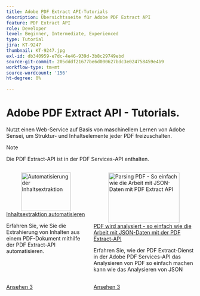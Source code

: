 ```yaml
---
title: Adobe PDF Extract API-Tutorials
description: Übersichtsseite für Adobe PDF Extract API
feature: PDF Extract API
role: Developer
level: Beginner, Intermediate, Experienced
type: Tutorial
jira: KT-9247
thumbnail: KT-9247.jpg
exl-id: db340959-e7dc-4e46-939d-3b8c29749ebd
source-git-commit: 205dddf21677be6d000627bdc3e024758459e4b9
workflow-type: tm+mt
source-wordcount: '156'
ht-degree: 0%

---
```


# Adobe PDF Extract API - Tutorials.

Nutzt einen Web-Service auf Basis von maschinellem Lernen von Adobe Sensei, um Struktur- und Inhaltselemente jeder PDF freizuschalten.

>[!NOTE]
>
>Die PDF Extract-API ist in der PDF Services-API enthalten.

<!-- START CARDS HTML - DO NOT MODIFY BY HAND -->
<div class="columns">
    <div class="column is-half-tablet is-half-desktop is-one-third-widescreen" aria-label="Automate content extraction">
        <div class="card" style="height: 100%; display: flex; flex-direction: column; height: 100%;">
            <div class="card-image">
                <figure class="image x-is-16by9">
                    <a href="https://experienceleague.adobe.com/en/docs/acrobat-services-learn/tutorials/pdfextract/automate-content-extraction" title="Automatisierung der Inhaltsextraktion" target="_self" rel="referrer">
                        <img class="is-bordered-r-small" src="https://experienceleague.adobe.com/en/docs/acrobat-services-learn/tutorials/pdfextract/media_121a92760aa6383cfcec476e41605936fea45f0bc.png?width=400&format=webply&optimize=medium" alt="Automatisierung der Inhaltsextraktion"
                             style="width: 100%; aspect-ratio: 16 / 9; object-fit: cover; overflow: hidden; display: block; margin: auto;">
                    </a>
                </figure>
            </div>
            <div class="card-content is-padded-small" style="display: flex; flex-direction: column; flex-grow: 1; justify-content: space-between;">
                <div class="top-card-content">
                    <p class="headline is-size-6 has-text-weight-bold">
                        <a href="https://experienceleague.adobe.com/en/docs/acrobat-services-learn/tutorials/pdfextract/automate-content-extraction" target="_self" rel="referrer" title="Automatisierung der Inhaltsextraktion">Inhaltsextraktion automatisieren</a>
                    </p>
                    <p class="is-size-6">Erfahren Sie, wie Sie die Extrahierung von Inhalten aus einem PDF-Dokument mithilfe der PDF Extract-API automatisieren.</p>
                </div>
                <a href="https://experienceleague.adobe.com/en/docs/acrobat-services-learn/tutorials/pdfextract/automate-content-extraction" target="_self" rel="referrer" class="spectrum-Button spectrum-Button--outline spectrum-Button--primary spectrum-Button--sizeM" style="align-self: flex-start; margin-top: 1rem;">
                    <span class="spectrum-Button-label has-no-wrap has-text-weight-bold">Ansehen</span>
                3</a>
            </div>
        </div>
    </div>
    <div class="column is-half-tablet is-half-desktop is-one-third-widescreen" aria-label="Parsing PDF - As easy as working with JSON data with PDF Extract API">
        <div class="card" style="height: 100%; display: flex; flex-direction: column; height: 100%;">
            <div class="card-image">
                <figure class="image x-is-16by9">
                    <a href="https://experienceleague.adobe.com/en/docs/events/adobe-developers-live-recordings/2021/oct2021/parsing-pdf" title="Parsing PDF - So einfach wie die Arbeit mit JSON-Daten mit PDF Extract API" target="_self" rel="referrer">
                        <img class="is-bordered-r-small" src="https://experienceleague.adobe.com/en/docs/acrobat-services-learn/tutorials/pdfextract/media_1068b852d1bbbd7f6f9e82b51d7b524fed1b5ad69.png?width=400&format=webply&optimize=medium" alt="Parsing PDF - So einfach wie die Arbeit mit JSON-Daten mit PDF Extract API"
                             style="width: 100%; aspect-ratio: 16 / 9; object-fit: cover; overflow: hidden; display: block; margin: auto;">
                    </a>
                </figure>
            </div>
            <div class="card-content is-padded-small" style="display: flex; flex-direction: column; flex-grow: 1; justify-content: space-between;">
                <div class="top-card-content">
                    <p class="headline is-size-6 has-text-weight-bold">
                        <a href="https://experienceleague.adobe.com/en/docs/events/adobe-developers-live-recordings/2021/oct2021/parsing-pdf" target="_self" rel="referrer" title="Parsing PDF - So einfach wie die Arbeit mit JSON-Daten mit PDF Extract API">PDF wird analysiert - so einfach wie die Arbeit mit JSON-Daten mit der PDF Extract-API</a>
                    </p>
                    <p class="is-size-6">Erfahren Sie, wie der PDF Extract-Dienst in der Adobe PDF Services-API das Analysieren von PDF so einfach machen kann wie das Analysieren von JSON</p>
                </div>
                <a href="https://experienceleague.adobe.com/en/docs/events/adobe-developers-live-recordings/2021/oct2021/parsing-pdf" target="_self" rel="referrer" class="spectrum-Button spectrum-Button--outline spectrum-Button--primary spectrum-Button--sizeM" style="align-self: flex-start; margin-top: 1rem;">
                    <span class="spectrum-Button-label has-no-wrap has-text-weight-bold">Ansehen</span>
                3</a>
            </div>
        </div>
    </div>
</div>
<!-- END CARDS HTML - DO NOT MODIFY BY HAND -->